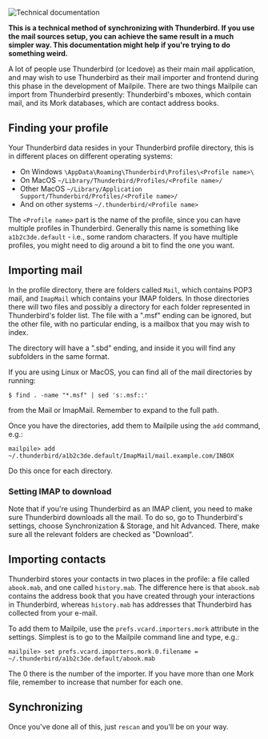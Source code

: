 ![Technical documentation](https://github.com/pagekite/Mailpile/wiki/images/page-technical.png)

**This is a technical method of synchronizing with Thunderbird. If you use the mail sources setup, you can achieve the same result in a much simpler way. This documentation might help if you're trying to do something weird.**

A lot of people use Thunderbird (or Icedove) as their main mail application, and may wish to use Thunderbird as their mail importer and frontend during this phase in the development of Mailpile. There are two things Mailpile can import from Thunderbird presently: Thunderbird's mboxes, which contain mail, and its Mork databases, which are contact address books.

## Finding your profile

Your Thunderbird data resides in your Thunderbird profile directory, this is in different places on different operating systems:

- On Windows `\AppData\Roaming\Thunderbird\Profiles\<Profile name>\`
- On MacOS `~/Library/Thunderbird/Profiles/<Profile name>/`
- Other MacOS `~/Library/Application Support/Thunderbird/Profiles/<Profile name>/`
- And on other systems `~/.thunderbird/<Profile name>`

The `<Profile name>` part is the name of the profile, since you can have multiple profiles in Thunderbird. Generally this name is something like `a1b2c3de.default` - i.e., some random characters. If you have multiple profiles, you might need to dig around a bit to find the one you want.

## Importing mail

In the profile directory, there are folders called `Mail`, which contains POP3 mail, and `ImapMail` which contains your IMAP folders. In those directories there will two files and possibly a directory for each folder represented in Thunderbird's folder list. The file with a ".msf" ending can be ignored, but the other file, with no particular ending, is a mailbox that you may wish to index.

The directory will have a ".sbd" ending, and inside it you will find any subfolders in the same format.

If you are using Linux or MacOS, you can find all of the mail directories by running:

    $ find . -name "*.msf" | sed 's:.msf::'

from the Mail or ImapMail. Remember to expand to the full path.

Once you have the directories, add them to Mailpile using the `add` command, e.g.:

    mailpile> add ~/.thunderbird/a1b2c3de.default/ImapMail/mail.example.com/INBOX

Do this once for each directory.

### Setting IMAP to download

Note that if you're using Thunderbird as an IMAP client, you need to make sure Thunderbird downloads all the mail. To do so, go to Thunderbird's settings, choose Synchronization & Storage, and hit Advanced. There, make sure all the relevant folders are checked as "Download".

## Importing contacts

Thunderbird stores your contacts in two places in the profile: a file called `abook.mab`, and one called `history.mab`. The difference here is that `abook.mab` contains the address book that you have created through your interactions in Thunderbird, whereas `history.mab` has addresses that Thunderbird has collected from your e-mail.

To add them to Mailpile, use the `prefs.vcard.importers.mork` attribute in the settings. Simplest is to go to the Mailpile command line and type, e.g.:

    mailpile> set prefs.vcard.importers.mork.0.filename = ~/.thunderbird/a1b2c3de.default/abook.mab

The 0 there is the number of the importer. If you have more than one Mork file, remember to increase that number for each one.

## Synchronizing

Once you've done all of this, just `rescan` and you'll be on your way.
